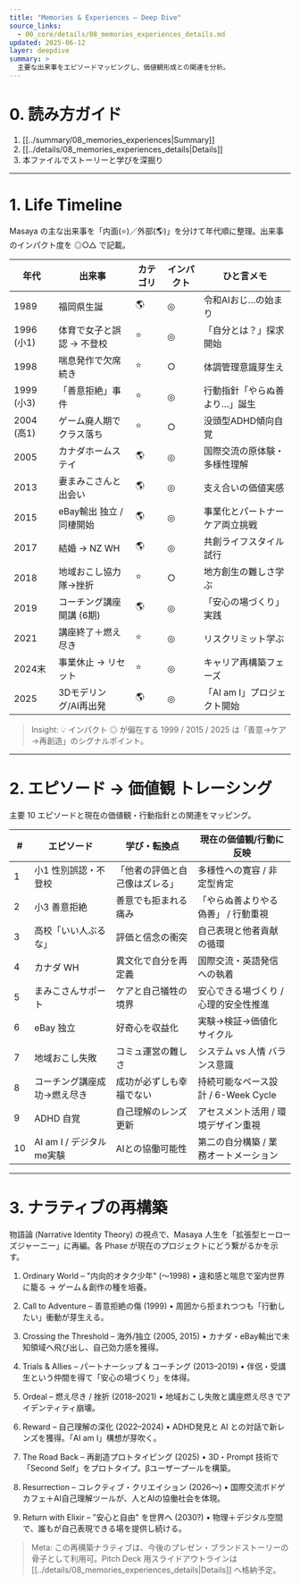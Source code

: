 ```yaml
---
title: "Memories & Experiences – Deep Dive"
source_links:
  - 00_core/details/08_memories_experiences_details.md
updated: 2025-06-12
layer: deepdive
summary: >
  主要な出来事をエピソードマッピングし、価値観形成との関連を分析。
---
```


# 0. 読み方ガイド
1. [[../summary/08_memories_experiences|Summary]]
2. [[../details/08_memories_experiences_details|Details]]
3. 本ファイルでストーリーと学びを深掘り

---

# 1. Life Timeline
Masaya の主な出来事を「内面(⭐)／外部(🌎)」を分けて年代順に整理。出来事のインパクト度を ◎○△ で記載。

| 年代 | 出来事 | カテゴリ | インパクト | ひと言メモ |
|------|--------|----------|-----------|-----------|
| 1989 | 福岡県生誕 | 🌎 | ◎ | 令和AIおじ…の始まり |
| 1996 (小1) | 体育で女子と誤認 → 不登校 | ⭐ | ◎ | 「自分とは？」探求開始 |
| 1998 | 喘息発作で欠席続き | ⭐ | ○ | 体調管理意識芽生え |
| 1999 (小3) | 「善意拒絶」事件 | ⭐ | ◎ | 行動指針「やらぬ善より…」誕生 |
| 2004 (高1) | ゲーム廃人期でクラス落ち | ⭐ | ○ | 没頭型ADHD傾向自覚 |
| 2005 | カナダホームステイ | 🌎 | ◎ | 国際交流の原体験・多様性理解 |
| 2013 | 妻まみこさんと出会い | 🌎 | ◎ | 支え合いの価値実感 |
| 2015 | eBay輸出 独立 / 同棲開始 | 🌎 | ◎ | 事業化とパートナーケア両立挑戦 |
| 2017 | 結婚 → NZ WH | 🌎 | ◎ | 共創ライフスタイル試行 |
| 2018 | 地域おこし協力隊→挫折 | ⭐ | ○ | 地方創生の難しさ学ぶ |
| 2019 | コーチング講座開講 (6期) | 🌎 | ◎ | 「安心の場づくり」実践 |
| 2021 | 講座終了＋燃え尽き | ⭐ | ◎ | リスクリミット学ぶ |
| 2024末 | 事業休止 → リセット | ⭐ | ◎ | キャリア再構築フェーズ |
| 2025 | 3Dモデリング/AI再出発 | 🌎 | ◎ | 「AI am I」プロジェクト開始 |

> Insight: 💡 インパクト ◎ が偏在する 1999 / 2015 / 2025 は「善意→ケア→再創造」のシグナルポイント。

---

# 2. エピソード → 価値観 トレーシング
主要 10 エピソードと現在の価値観・行動指針との関連をマッピング。

| # | エピソード | 学び・転換点 | 現在の価値観/行動に反映 |
|---|------------|-------------|-------------------------|
| 1 | 小1 性別誤認・不登校 | 「他者の評価と自己像はズレる」 | 多様性への寛容 / 非定型肯定 |
| 2 | 小3 善意拒絶 | 善意でも拒まれる痛み | 「やらぬ善よりやる偽善」 / 行動重視 |
| 3 | 高校「いい人ぶるな」 | 評価と信念の衝突 | 自己表現と他者貢献の循環 |
| 4 | カナダ WH | 異文化で自分を再定義 | 国際交流・英語発信への執着 |
| 5 | まみこさんサポート | ケアと自己犠牲の境界 | 安心できる場づくり / 心理的安全性推進 |
| 6 | eBay 独立 | 好奇心を収益化 | 実験→検証→価値化サイクル |
| 7 | 地域おこし失敗 | コミュ運営の難しさ | システム vs 人情 バランス意識 |
| 8 | コーチング講座成功→燃え尽き | 成功が必ずしも幸福でない | 持続可能なペース設計 / 6-Week Cycle |
| 9 | ADHD 自覚 | 自己理解のレンズ更新 | アセスメント活用 / 環境デザイン重視 |
|10 | AI am I / デジタルme実験 | AIとの協働可能性 | 第二の自分構築 / 業務オートメーション |

---

# 3. ナラティブの再構築
物語論 (Narrative Identity Theory) の視点で、Masaya 人生を「拡張型ヒーローズジャーニー」に再編。各 Phase が現在のプロジェクトにどう繋がるかを示す。

1. Ordinary World – "内向的オタク少年" (～1998)
   • 違和感と喘息で室内世界に籠る → ゲーム＆創作の種を培養。

2. Call to Adventure – 善意拒絶の傷 (1999)
   • 周囲から拒まれつつも「行動したい」衝動が芽生える。

3. Crossing the Threshold – 海外/独立 (2005, 2015)
   • カナダ・eBay輸出で未知領域へ飛び出し、自己効力感を獲得。

4. Trials & Allies – パートナーシップ & コーチング (2013–2019)
   • 伴侶・受講生という仲間を得て「安心の場づくり」を体得。

5. Ordeal – 燃え尽き / 挫折 (2018–2021)
   • 地域おこし失敗と講座燃え尽きでアイデンティティ崩壊。

6. Reward – 自己理解の深化 (2022–2024)
   • ADHD発見と AI との対話で新レンズを獲得。「AI am I」構想が芽吹く。

7. The Road Back – 再創造プロトタイピング (2025)
   • 3D・Prompt 技術で「Second Self」をプロトタイプ。βユーザープールを構築。

8. Resurrection – コレクティブ・クリエイション (2026～)
   • 国際交流ボドゲカフェ＋AI自己理解ツールが、人とAIの協働社会を体現。

9. Return with Elixir – "安心と自由" を世界へ (2030?)
   • 物理＋デジタル空間で、誰もが自己表現できる場を提供し続ける。

> Meta: この再構築ナラティブは、今後のプレゼン・ブランドストーリーの骨子として利用可。Pitch Deck 用スライドアウトラインは [[../details/08_memories_experiences_details|Details]] へ格納予定。 